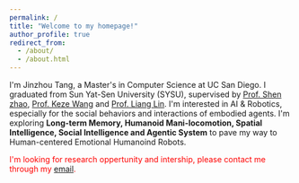 ```yaml
---
permalink: /
title: "Welcome to my homepage!"
author_profile: true
redirect_from: 
  - /about/
  - /about.html
---
```


I'm Jinzhou Tang, a Master's in Computer Science at UC San Diego. I graduated from Sun Yat-Sen University (SYSU), supervised by [Prof. Shen zhao](https://hnyz979.github.io/), [Prof. Keze Wang](https://kezewang.com/) and [Prof. Liang Lin](http://www.linliang.net/). I'm interested in AI & Robotics, especially for the social behaviors and interactions of embodied agents. I'm exploring **Long-term Memory, Humanoid Mani-locomotion, Spatial Intelligence, Social Intelligence and Agentic System** to pave my way to Human-centered Emotional Humanoind Robots.

<font color="red">I'm looking for research oppertunity and intership, please contact me through my [email](jit027@ucsd.edu).</font>